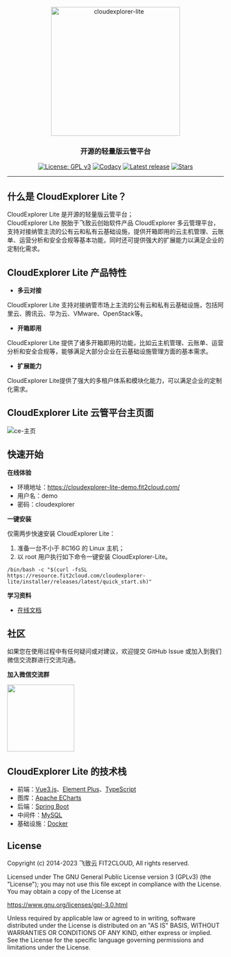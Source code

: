 <p align="center"><a href="https://fit2cloud.com/cloudexplorer-lite/index.html
        "><img src="https://fit2cloud.com/cloudexplorer-lite/docs/img/CloudExplorer-Lite-logo.jpg" alt="cloudexplorer-lite" width="300px"  /></a></p>
        <h3 align="center">开源的轻量版云管平台</h3>
        <p align="center">
          <a href="https://www.gnu.org/licenses/old-licenses/gpl-3.0"><img src="https://img.shields.io/github/license/CloudExplorer-Dev/CloudExplorer-Lite?color=%231890FF" alt="License: GPL v3"></a>
          <a href="https://app.codacy.com/gh/dataease/dataease?utm_source=github.com&utm_medium=referral&utm_content=dataease/dataease&utm_campaign=Badge_Grade_Dashboard"><img src="https://app.codacy.com/project/badge/Grade/da67574fd82b473992781d1386b937ef" alt="Codacy"></a>
          <a href="https://github.com/CloudExplorer-Dev/CloudExplorer-Lite/releases/latest"><img src="https://img.shields.io/github/v/release/CloudExplorer-Dev/CloudExplorer-Lite" alt="Latest release"></a>
          <a href="https://github.com/CloudExplorer-Dev/CloudExplorer-Lite"><img src="https://img.shields.io/github/stars/CloudExplorer-Dev/CloudExplorer-Lite?color=%231890FF&style=flat-square" alt="Stars"></a>
        
</p>
<hr/>

## 什么是 CloudExplorer Lite？
CloudExplorer Lite 是开源的轻量版云管平台；   
CloudExplorer Lite 脱胎于飞致云创始软件产品 CloudExplorer 多云管理平台，支持对接纳管主流的公有云和私有云基础设施，提供开箱即用的云主机管理、云账单、运营分析和安全合规等基本功能，同时还可提供强大的扩展能力以满足企业的定制化需求。

## CloudExplorer Lite 产品特性

- **多云对接**
  
CloudExplorer Lite 支持对接纳管市场上主流的公有云和私有云基础设施，包括阿里云、腾讯云、华为云、VMware、OpenStack等。

- **开箱即用**

CloudExplorer Lite 提供了诸多开箱即用的功能，比如云主机管理、云账单、运营分析和安全合规等，能够满足大部分企业在云基础设施管理方面的基本需求。

- **扩展能力**

CloudExplorer Lite提供了强大的多租户体系和模块化能力，可以满足企业的定制化需求。

## CloudExplorer Lite 云管平台主页面
![ce-主页](https://fit2cloud.com/cloudexplorer-lite/docs/img/index/主页.png)

## 快速开始

**在线体验**

-   环境地址：<https://cloudexplorer-lite-demo.fit2cloud.com/>
-   用户名：demo
-   密码：cloudexplorer

**一键安装**

仅需两步快速安装 CloudExplorer Lite：

1. 准备一台不小于 8C16G 的 Linux 主机；
2. 以 root 用户执行如下命令一键安装 CloudExplorer-Lite。

``` 
/bin/bash -c "$(curl -fsSL https://resource.fit2cloud.com/cloudexplorer-lite/installer/releases/latest/quick_start.sh)"
```

**学习资料**

-   [在线文档](https://fit2cloud.com/cloudexplorer-lite/docs/)

## 社区

如果您在使用过程中有任何疑问或对建议，欢迎提交 GitHub Issue 或加入到我们微信交流群进行交流沟通。

**加入微信交流群**

<img src="https://fit2cloud.com/cloudexplorer-lite/images/wechat-group.png" width="156" height="156"/>

## CloudExplorer Lite 的技术栈

-   前端：[Vue3.js](https://cn.vuejs.org/)、[Element Plus](https://element-plus.org/zh-CN/)、[TypeScript](https://www.tslang.cn/)
-   图库：[Apache ECharts](https://github.com/apache/echarts)
-   后端：[Spring Boot](https://spring.io/projects/spring-boot)
-   中间件：[MySQL](https://www.mysql.com/)  
-   基础设施：[Docker](https://www.docker.com/)



## License

Copyright (c) 2014-2023 飞致云 FIT2CLOUD, All rights reserved.

Licensed under The GNU General Public License version 3 (GPLv3)  (the "License"); you may not use this file except in compliance with the License. You may obtain a copy of the License at

<https://www.gnu.org/licenses/gpl-3.0.html>

Unless required by applicable law or agreed to in writing, software distributed under the License is distributed on an "AS IS" BASIS, WITHOUT WARRANTIES OR CONDITIONS OF ANY KIND, either express or implied. See the License for the specific language governing permissions and limitations under the License.
